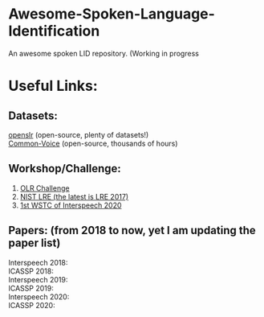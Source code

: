 # Awesome-Spoken-Language-Identification
An awesome spoken LID repository. (Working in progress  

# Useful Links:  
## Datasets:  
[openslr](https://openslr.org/resources.php) (open-source, plenty of datasets!)  
[Common-Voice](https://commonvoice.mozilla.org/en) (open-source, thousands of hours)  
## Workshop/Challenge:  
1. [OLR Challenge](http://cslt.riit.tsinghua.edu.cn/mediawiki/index.php/OLR_Challenge_2020)  
2. [NIST LRE (the latest is LRE 2017)](https://www.nist.gov/itl/iad/mig/language-recognition)  
3. [1st WSTC of Interspeech 2020](https://www.microsoft.com/en-us/research/event/workshop-on-speech-technologies-for-code-switching-2020/)  
  
## Papers: (from 2018 to now, yet I am updating the paper list)  
  
Interspeech 2018:  
ICASSP 2018:  
Interspeech 2019:  
ICASSP 2019:  
Interspeech 2020:  
ICASSP 2020:  
